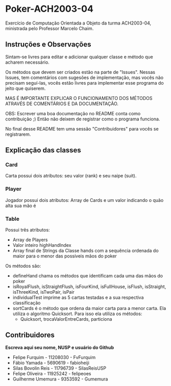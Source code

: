 # Poker-ACH2003-04

Exercício de Computação Orientada a Objeto da turma ACH2003-04, ministrada pelo Professor Marcelo Chaim.<br>

## Instruções e Observações

Sintam-se livres para editar e adicionar qualquer classe e método que acharem necessário.<br>

Os métodos que devem ser criados estão na parte de "Issues". Nessas Issues, tem comentários com sugesões de implementação, mas vocês não precisam seguí-las, vocês estão livres para implementar esse programa do jeito que quiserem.

MAS É IMPORTANTE EXPLICAR O FUNCIONAMENTO DOS MÉTODOS ATRAVÉS DE COMENTÁRIOS E DA DOCUMENTAÇÃO.

OBS: Escrever uma boa documentação no README conta como contribuição ;)
Então não deixem de registrar como o programa funciona.

No final desse README tem uma sessão "Contribuidores" para vocês se registrarem.

## Explicação das classes

### Card

Carta possui dois atributos: seu valor (rank) e seu naipe (suit).

### Player

Jogador possui dois atributos: Array de Cards e um valor indicando o quão alta sua mão é

### Table

Possui três atributos:

- Array de Players
- Valor inteiro highHandIndex
- Array final de Strings da Classe hands com a sequência ordenada do maior para o menor das possíveis mãos do poker

Os métodos são:

- defineHand chama os métodos que identificam cada uma das mãos do poker
- isRoyalFlush, isStraightFlush, isFourKind, isFullHouse, isFlush, isStraight, isThreeKind, isTwoPair, isPair
- individualTest imprime as 5 cartas testadas e a sua respectiva classificação
- sortCards é o método que ordena da maior carta para a menor carta. Ela utiliza o algoritmo Quicksort. Para isso ela utiliza os métodos:
  - Quicksort, trocaValorEntreCards, particiona

## Contribuidores

<b> Escreva aqui seu nome, NUSP e usuário do Github </b>

- Felipe Furquim - 11208030 - FvFurquim
- Fábio Yamada - 5690619 - fabioheiji
- Silas Bovolin Reis  - 11796739 - SilasReisUSP
- Felipe Oliveira - 11925242 - felipeoes
- Guilherme Umemura - 9353592 - Gumemura

